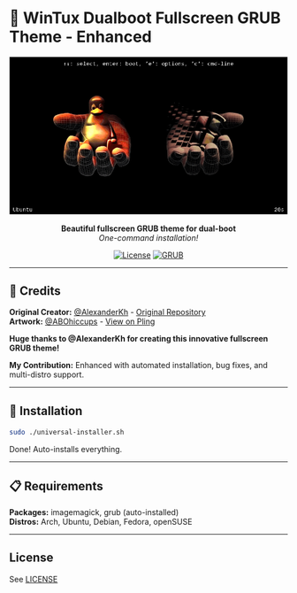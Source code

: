 # 🎨 WinTux Dualboot Fullscreen GRUB Theme - Enhanced

<div align="center">

![Theme Preview](repo-pictures/preview.gif)

**Beautiful fullscreen GRUB theme for dual-boot**  
*One-command installation!*

[![License](https://img.shields.io/badge/license-Custom-blue.svg)](LICENSE.txt)
[![GRUB](https://img.shields.io/badge/GRUB-2.0%2B-green.svg)](https://www.gnu.org/software/grub/)

</div>

---

## 🙏 Credits

**Original Creator:** [@AlexanderKh](https://github.com/AlexanderKh) - [Original Repository](https://github.com/AlexanderKh/wintux-dualboot-fullscreen-grub-theme)  
**Artwork:** [@ABOhiccups](https://www.pling.com/u/abohiccups) - [View on Pling](https://www.pling.com/p/1497147)

**Huge thanks to @AlexanderKh for creating this innovative fullscreen GRUB theme!**

**My Contribution:** Enhanced with automated installation, bug fixes, and multi-distro support.

---

## 🚀 Installation

```bash
sudo ./universal-installer.sh
```

Done! Auto-installs everything.

---

## 📋 Requirements

**Packages:** imagemagick, grub (auto-installed)  
**Distros:** Arch, Ubuntu, Debian, Fedora, openSUSE

---

## License

See [LICENSE](LICENSE)
